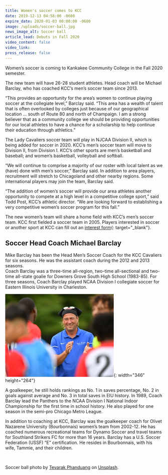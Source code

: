 ```yaml
---
title: Women's soccer comes to KCC
date: 2019-12-13 04:58:00 -0600
expire_date: 2020-01-03 00:00:00 -0600
image: /uploads/soccer-ball.jpg
news_image_alt: Soccer ball
article_lead: Debuts in Fall 2020
video_content: false
video_link:
press_release: false
---
```


Women’s soccer is coming to Kankakee Community College in the Fall 2020 semester.

The new team will have 26-28 student athletes. Head coach will be Michael Barclay, who has coached KCC’s men’s soccer team since 2013.&nbsp;

“This provides an opportunity for the area’s women to continue playing soccer at the collegiate level,” Barclay said. “This area has a wealth of talent that is often overlooked by colleges just because of our geographical location … south of Route 80 and north of Champaign. I am a strong believer that as a community college we should be providing opportunities for our local athletes to have a chance for a scholarship to help continue their education through athletics.”

The Lady Cavaliers soccer team will play in NJCAA Division II, which is being added for soccer in 2020. KCC’s men’s soccer team will move to Division II, from Division I. KCC’s other sports are men’s basketball and baseball; and women’s basketball, volleyball and softball.

“We will continue to comprise a majority of our roster with local talent as we (have) done with men’s soccer,” Barclay said. In addition to area players, recruitment will stretch to Chicagoland and other nearby regions. Some international players may join the team, Barclay said.

“The addition of women’s soccer will provide our area athletes another opportunity to compete at a high level in a competitive college sport,” said Todd Post, KCC’s athletic director. “We are looking forward to establishing a very competitive women’s soccer program for this fall.”

The new women’s team will share a home field with KCC’s men’s soccer team. KCC first fielded a soccer team in 2005. Players interested in soccer or another sport at KCC can fill out an [interest form](https://athletics.kcc.edu/recruitment){: target="_blank"}.

## Soccer Head Coach Michael Barclay

Mike Barclay has been the Head Men’s Soccer Coach for the KCC Cavaliers for six seasons. He was the assistant coach during the 2012 and 2013 seasons.&nbsp;<br>Coach Barclay was a three-time all-region, two-time all-sectional and two-time all-state goalie for Downers Grove South High School (1983-85). For three seasons, Coach Barclay played NCAA Division I collegiate soccer for Eastern Illinois University in Charleston.

![](/uploads/kcc-soccer-coach-mike-barclay-with-team.jpg){: width="346" height="264"}

A goalkeeper, he still holds rankings as No. 1 in saves percentage, No. 2 in goals against average and No. 3 in total saves in EIU history. In 1989, Coach Barclay lead the Panthers to the NCAA Division I National Indoor Championship for the first time in school history. He also played for one season in the semi-pro Chicago Metro League.&nbsp;

In addition to coaching at KCC, Barclay was the goalkeeper coach for Olivet Nazarene University (Bourbonnais) women’s team from 2002-12. He has coached numerous recreational teams for Dynamo Soccer and travel teams for Southland Strikers FC for more than 16 years. Barclay has a U.S. Soccer Federation (USSF) “E” certification. He resides in Bourbonnais, with his wife, Tammie, and their children.

&nbsp;

Soccer ball photo by [Tevarak Phanduang](https://unsplash.com/@namakuki?utm_source=unsplash&amp;utm_medium=referral&amp;utm_content=creditCopyText) on [Unsplash](https://unsplash.com/s/photos/soccer?utm_source=unsplash&amp;utm_medium=referral&amp;utm_content=creditCopyText).